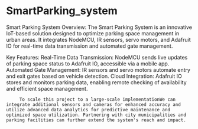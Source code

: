 # SmartParking_system

Smart Parking System Overview:
         The Smart Parking System is an innovative IoT-based solution designed to optimize parking space management in urban areas. It integrates NodeMCU, IR sensors, servo motors, and Adafruit IO for real-time data transmission and automated gate management.

Key Features:
Real-Time Data Transmission: NodeMCU sends live updates of parking space status to Adafruit IO, accessible via a mobile app.
Automated Gate Management: IR sensors and servo motors automate entry and exit gates based on vehicle detection.
Cloud Integration: Adafruit IO stores and monitors parking data, enabling remote checking of availability and efficient space management.

         To scale this project to a large-scale implementationWe can integrate additional sensors and cameras for enhanced accuracy and utilize advanced data analytics for predictive maintenance and optimized space utilization. Partnering with city municipalities and parking facilities can further extend the system's reach and impact.
